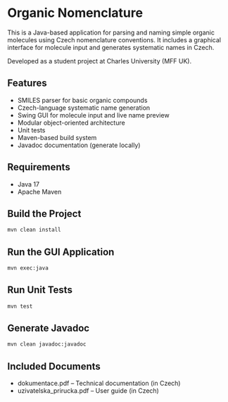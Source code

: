 # Organic Nomenclature

This is a Java-based application for parsing and naming simple organic molecules using Czech nomenclature conventions. It includes a graphical interface for molecule input and generates systematic names in Czech.

Developed as a student project at Charles University (MFF UK).

## Features

- SMILES parser for basic organic compounds
- Czech-language systematic name generation
- Swing GUI for molecule input and live name preview
- Modular object-oriented architecture 
- Unit tests 
- Maven-based build system
- Javadoc documentation (generate locally)

## Requirements

- Java 17 
- Apache Maven

## Build the Project

```bash
mvn clean install
``` 

## Run the GUI Application

```bash
mvn exec:java
``` 

## Run Unit Tests

```bash
mvn test
``` 

## Generate Javadoc

```bash
mvn clean javadoc:javadoc
``` 

## Included Documents
- dokumentace.pdf – Technical documentation (in Czech)
- uzivatelska_prirucka.pdf – User guide (in Czech)
